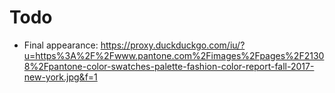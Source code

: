 # Todo

- Final appearance: https://proxy.duckduckgo.com/iu/?u=https%3A%2F%2Fwww.pantone.com%2Fimages%2Fpages%2F21308%2Fpantone-color-swatches-palette-fashion-color-report-fall-2017-new-york.jpg&f=1